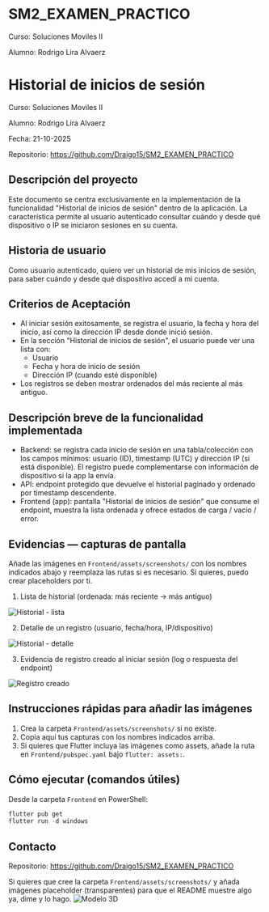 # SM2_EXAMEN_PRACTICO

Curso: Soluciones Moviles II

Alumno: Rodrigo Lira Alvaerz
# Historial de inicios de sesión

Curso: Soluciones Moviles II

Alumno: Rodrigo Lira Alvaerz

Fecha: 21-10-2025

Repositorio: https://github.com/Draigo15/SM2_EXAMEN_PRACTICO

Descripción del proyecto
-------------------------
Este documento se centra exclusivamente en la implementación de la funcionalidad "Historial de inicios de sesión" dentro de la aplicación. La característica permite al usuario autenticado consultar cuándo y desde qué dispositivo o IP se iniciaron sesiones en su cuenta.

Historia de usuario
-------------------
Como usuario autenticado,
quiero ver un historial de mis inicios de sesión,
para saber cuándo y desde qué dispositivo accedí a mi cuenta.

Criterios de Aceptación
-----------------------
- Al iniciar sesión exitosamente, se registra el usuario, la fecha y hora del inicio, así como la dirección IP desde donde inició sesión.
- En la sección "Historial de inicios de sesión", el usuario puede ver una lista con:
	- Usuario
	- Fecha y hora de inicio de sesión
	- Dirección IP (cuando esté disponible)
- Los registros se deben mostrar ordenados del más reciente al más antiguo.

Descripción breve de la funcionalidad implementada
--------------------------------------------------
- Backend: se registra cada inicio de sesión en una tabla/colección con los campos mínimos: usuario (ID), timestamp (UTC) y dirección IP (si está disponible). El registro puede complementarse con información de dispositivo si la app la envía.
- API: endpoint protegido que devuelve el historial paginado y ordenado por timestamp descendente.
- Frontend (app): pantalla "Historial de inicios de sesión" que consume el endpoint, muestra la lista ordenada y ofrece estados de carga / vacío / error.

Evidencias — capturas de pantalla
---------------------------------
Añade las imágenes en `Frontend/assets/screenshots/` con los nombres indicados abajo y reemplaza las rutas si es necesario. Si quieres, puedo crear placeholders por ti.

1) Lista de historial (ordenada: más reciente → más antiguo)

![Historial - lista](Frontend/assets/screenshots/screenshot_session_history_list.png)

2) Detalle de un registro (usuario, fecha/hora, IP/dispositivo)

![Historial - detalle](Frontend/assets/screenshots/screenshot_session_history_detail.png)

3) Evidencia de registro creado al iniciar sesión (log o respuesta del endpoint)

![Registro creado](Frontend/assets/screenshots/screenshot_session_history_created.png)

Instrucciones rápidas para añadir las imágenes
----------------------------------------------
1. Crea la carpeta `Frontend/assets/screenshots/` si no existe.
2. Copia aquí tus capturas con los nombres indicados arriba.
3. Si quieres que Flutter incluya las imágenes como assets, añade la ruta en `Frontend/pubspec.yaml` bajo `flutter: assets:`.

Cómo ejecutar (comandos útiles)
-----------------------------
Desde la carpeta `Frontend` en PowerShell:

```powershell
flutter pub get
flutter run -d windows
```

Contacto
--------
Repositorio: https://github.com/Draigo15/SM2_EXAMEN_PRACTICO

Si quieres que cree la carpeta `Frontend/assets/screenshots/` y añada imágenes placeholder (transparentes) para que el README muestre algo ya, dime y lo hago.
![Modelo 3D](Frontend/assets/screenshots/screenshot_model.png)
